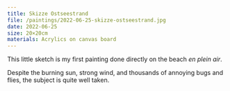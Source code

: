 ```yaml
---
title: Skizze Ostseestrand
file: /paintings/2022-06-25-skizze-ostseestrand.jpg
date: 2022-06-25
size: 20×20cm
materials: Acrylics on canvas board
---
```


This little sketch is my first painting done directly on the beach *en plein air*.

Despite the burning sun, strong wind, and thousands of annoying bugs and flies, the subject is quite well taken.